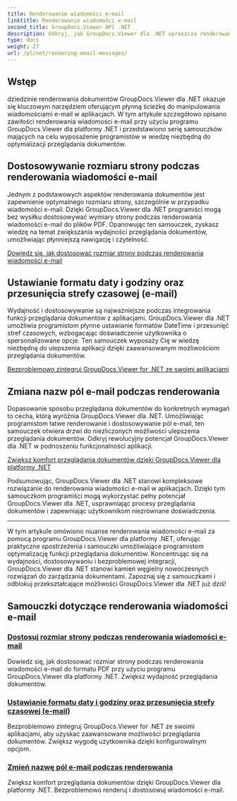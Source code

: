 ```yaml
---
title: Renderowanie wiadomości e-mail
linktitle: Renderowanie wiadomości e-mail
second_title: GroupDocs.Viewer API .NET
description: Odkryj, jak GroupDocs.Viewer dla .NET upraszcza renderowanie wiadomości e-mail do plików PDF. Dowiedz się, jak skutecznie dostosowywać rozmiar strony, ustawiać format DateTime i efektywnie zmieniać nazwy pól.
type: docs
weight: 27
url: /pl/net/rendering-email-messages/
---
```

## Wstęp

dziedzinie renderowania dokumentów GroupDocs.Viewer dla .NET okazuje się kluczowym narzędziem oferującym płynną ścieżkę do manipulowania wiadomościami e-mail w aplikacjach. W tym artykule szczegółowo opisano zawiłości renderowania wiadomości e-mail przy użyciu programu GroupDocs.Viewer dla platformy .NET i przedstawiono serię samouczków mających na celu wyposażenie programistów w wiedzę niezbędną do optymalizacji przeglądania dokumentów.

## Dostosowywanie rozmiaru strony podczas renderowania wiadomości e-mail

Jednym z podstawowych aspektów renderowania dokumentów jest zapewnienie optymalnego rozmiaru strony, szczególnie w przypadku wiadomości e-mail. Dzięki GroupDocs.Viewer dla .NET programiści mogą bez wysiłku dostosowywać wymiary strony podczas renderowania wiadomości e-mail do plików PDF. Opanowując ten samouczek, zyskasz wiedzę na temat zwiększania wydajności przeglądania dokumentów, umożliwiając płynniejszą nawigację i czytelność.

[Dowiedz się, jak dostosować rozmiar strony podczas renderowania wiadomości e-mail](./adjust-page-size-email/)

## Ustawianie formatu daty i godziny oraz przesunięcia strefy czasowej (e-mail)

Wydajność i dostosowywanie są najważniejsze podczas integrowania funkcji przeglądania dokumentów z aplikacjami. GroupDocs.Viewer dla .NET umożliwia programistom płynne ustawianie formatów DateTime i przesunięć stref czasowych, wzbogacając doświadczenie użytkownika o spersonalizowane opcje. Ten samouczek wyposaży Cię w wiedzę niezbędną do ulepszenia aplikacji dzięki zaawansowanym możliwościom przeglądania dokumentów.

[Bezproblemowo zintegruj GroupDocs.Viewer for .NET ze swoimi aplikacjami](./set-date-time-format-offset-email/)

## Zmiana nazw pól e-mail podczas renderowania

Dopasowanie sposobu przeglądania dokumentów do konkretnych wymagań to cecha, którą wyróżnia GroupDocs.Viewer dla .NET. Umożliwiając programistom łatwe renderowanie i dostosowywanie pól e-mail, ten samouczek otwiera drzwi do niezliczonych możliwości ulepszenia przeglądania dokumentów. Odkryj rewolucyjny potencjał GroupDocs.Viewer dla .NET w podnoszeniu funkcjonalności aplikacji.

[Zwiększ komfort przeglądania dokumentów dzięki GroupDocs.Viewer dla platformy .NET](./rename-email-fields/)

Podsumowując, GroupDocs.Viewer dla .NET stanowi kompleksowe rozwiązanie do renderowania wiadomości e-mail w aplikacjach. Dzięki tym samouczkom programiści mogą wykorzystać pełny potencjał GroupDocs.Viewer dla .NET, usprawniając procesy przeglądania dokumentów i zapewniając użytkownikom niezrównane doświadczenia.

--- 

W tym artykule omówiono niuanse renderowania wiadomości e-mail za pomocą programu GroupDocs.Viewer dla platformy .NET, oferując praktyczne spostrzeżenia i samouczki umożliwiające programistom optymalizację funkcji przeglądania dokumentów. Koncentrując się na wydajności, dostosowywaniu i bezproblemowej integracji, GroupDocs.Viewer dla .NET stanowi kamień węgielny nowoczesnych rozwiązań do zarządzania dokumentami. Zapoznaj się z samouczkami i odblokuj przekształcające możliwości GroupDocs.Viewer dla .NET już dziś!
## Samouczki dotyczące renderowania wiadomości e-mail
### [Dostosuj rozmiar strony podczas renderowania wiadomości e-mail](./adjust-page-size-email/)
Dowiedz się, jak dostosować rozmiar strony podczas renderowania wiadomości e-mail do formatu PDF przy użyciu programu GroupDocs.Viewer dla platformy .NET. Zwiększ wydajność przeglądania dokumentów.
### [Ustawianie formatu daty i godziny oraz przesunięcia strefy czasowej (e-mail)](./set-date-time-format-offset-email/)
Bezproblemowo zintegruj GroupDocs.Viewer for .NET ze swoimi aplikacjami, aby uzyskać zaawansowane możliwości przeglądania dokumentów. Zwiększ wygodę użytkownika dzięki konfigurowalnym opcjom.
### [Zmień nazwę pól e-mail podczas renderowania](./rename-email-fields/)
Zwiększ komfort przeglądania dokumentów dzięki GroupDocs.Viewer dla platformy .NET. Bezproblemowo renderuj i dostosowuj wiadomości e-mail.